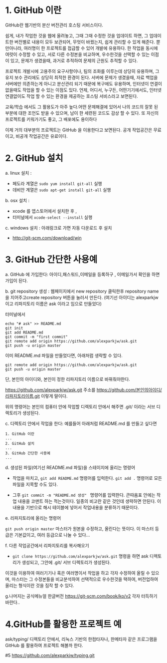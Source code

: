 # 1. GitHub 이란

GitHub란 웹기반의 분산 버전관리 호스팅 서비스이다. 

쉽게, 내가 작업한 것을 웹에 올려놓고, 그때 그때 수정한 것을 업데이트 하면, 그 업데이트한 버전별로 내용이 모두 보관되어, 무엇이 바꿨는지, 쉽게 관리할 수 있게 해준다.
뿐만아니라, 여러명이 한 프로젝트를 접급할 수 있어 개발에 유용하다. 한 작업을 동시에 여럿이 수정할 수 있고, 서로 다른 수정본을 비교하며, 우수한것을 선택할 수 있는 이점이 있고, 문제가 생겼을때, 과거로 추적하여 문제의 근원도 추적할 수 있다.

프로젝트 개발시에 고용주의 요구사항이나, 팀의 조화를 이루는데 상당히 유용하며, 그 유지 보수 관리에도 상당히 최적한 환경이 된다.
서버에 문제가 생겼을때, 자료 백업을 서버에만 의존하는게 아니고 분산관리 되기 때문에 복구에도 유용하며, 인터넷이 연결이 없을때도 작업을 할 수 있는 이점도 있다.
언제, 어디서, 누구든, 어떤기기에서도, 인터넷 연결없이도 작업 할 수 있는 환경을 제공하는 호스팅 서비스라고 보면된다. 

교육/학습 에서도 그 활용도가 아주 높다.어떤 문제해결에 있어서 나의 코드의 잘못 된 부분에 대한 조언도 받을 수 있으며, 남이 한 세련된 코드도 감상 할 수 있다.
또 자신의 프로젝트를 키워가기도 좋고, 그 배포에도 용이하다 

이제 거의 대부분의 프로젝트는 GitHub 을 이용한다고 보면된다. 공개 작업공간은 무료이고, 비공개 작업공간은 유료이다.



# 2. GitHub 설치

a. linux 설치 :
 - 페도라 계열은 `sudo yum install git-all` 실행
 - 데비안 계열은 `sudo apt-get install git-all` 실행

b. osx 설치 : 
 - xcode 를 앱스토어에서 설치한 후 , 
 - 터미널에서 `xcode-select --install` 실행

c. windows 설치 : 아래링크로 가면 자동 다운로드 후 설치
 - http://git-scm.com/download/win 


# 3. GitHub 간단한 사용예

a. GitHub 에 가입한다: 아이디,패스워드,이메일을 등록하구 , 이메일가서 확인을 하면 가입이 된다.

b. git repository 생성 : 웹페이지에서 new repository 클릭한후 repository name 을 지어주고create repository 버튼을 눌러서 만든다. (여기선 아이디는 alexparkjw 이고 리파지토리 이름은 ask 이라고 임으로 만들었다)

터미널에서 
```
echo "# ask" >> README.md
git init
git add README.md
git commit -m "first commit"
git remote add origin https://github.com/alexparkjw/ask.git
git push -u origin master
```

이미 README.md 파일을 만들었다면, 아래처럼 생략할 수 있다.

```
git remote add origin https://github.com/alexparkjw/ask.git
git push -u origin master
```

단, 본인의 아이디와, 본인이 정한 리파지토리 이름으로 바꿔줘야한다.

https://github.com/alexparkjw/ask.git 주소를 https://github.com/본인의아이디/리파지토리이름.git  이렇게 말이다.

위의 명령어는 본인의 컴퓨터 안에 작업할 디렉토리 안에서 해주면 .git/ 이라는 서브 디렉토리가 생성된다.


c. 디렉토리 안에서 작업을 한다: 예를들어 아래처럼 README.md 를 만들고 싶다면
```
1. GitHub 이란
...
2. GitHub 설치
...
3. GitHub 간단한 사용예
...

```

d. 생성된 파일(여기선 README.md 파일)을 스테이지에 올리는 명령어

 - 작업을 마치고, `git add README.md` 명령어를 입럭한다. `git add .` 명령어로 모든 파일을 지목할 수도 있다.

 - 그후 `git commit -m "README.md 생성" ` 명령어를 입력한다. 큰따옴표 안에는 작업 내용을 코맨트 하는 적는것이다. 일종의 비고란 같은 것인데 생략하면 안된다. 이내용을 기반으로 해시 테이블에 넣어서 작업내용을 분류하기 때문이다.

e. 리파지토리에 올리는 명령어

`git push origin master` 마스터가 원본을 수정하고, 올린다는 뜻이다.
 이 마스터 등급은 기본값이고, 여러 등급으로 나눌 수 있다...


f. 다른 작업공간에서 리파지토리를 복사해오기

 - `git clone https://github.com/alexparkjw/ask.git` 명령을 하면 ask 디렉토리가 생성되고, 그안에 .git/ 서브 디렉토리가 생성된다. 

이것을 이용하여 여러기기나 혹은 여러명이서 작업을 하고 각자 수정하여 올릴 수 있으며,
마스터는 그 수정본들을 비교분석하여 선택적으로 우수한것을 택하여, 버전업하여 올리는 형식이란 것을 짐작 할 수 있다.

g.나머지는 공식메뉴얼 한글버전 https://git-scm.com/book/ko/v2 각자 터득하기 바란다..


# 4.GitHub를 활용한 프로젝트 예
ask/typing/ 디렉토리 안에서, 리눅스 기반의 한컴타자나, 한메타자 같은 프로그램을 GitHub 를 활용하여 프로젝트 해볼까 한다.


#5 https://github.com/alexparkjw/typing.git

